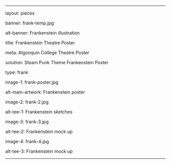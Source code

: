 ---

layout: pieces

banner: frank-temp.jpg

alt-banner: Frankenstein illustration

title: Frankenstein Theatre Poster

meta: Algonquin College Theatre Poster

solution: Steam Punk Theme Frankenstein Poster

type: frank

image-1: frank-poster.jpg

alt-main-artwork: Frankenstein poster

image-2: frank-2.jpg

alt-tee-1: Frankenstein sketches

image-3: frank-3.jpg

alt-tee-2: Frankenstein mock up

image-4: frank-4.jpg

alt-tee-3: Frankenstein mock up

---